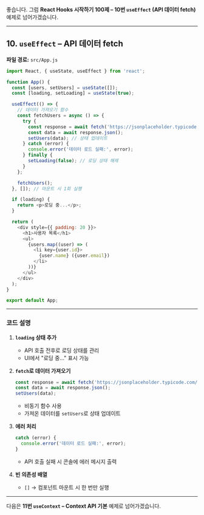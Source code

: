 좋습니다.
그럼 **React Hooks 시작하기 100제 – 10번 `useEffect` (API 데이터 fetch)** 예제로 넘어가겠습니다.

---

## 10. `useEffect` – API 데이터 fetch

**파일 경로:** `src/App.js`

```javascript
import React, { useState, useEffect } from 'react';

function App() {
  const [users, setUsers] = useState([]);
  const [loading, setLoading] = useState(true);

  useEffect(() => {
    // 데이터 가져오기 함수
    const fetchUsers = async () => {
      try {
        const response = await fetch('https://jsonplaceholder.typicode.com/users');
        const data = await response.json();
        setUsers(data); // 상태 업데이트
      } catch (error) {
        console.error('데이터 로드 실패:', error);
      } finally {
        setLoading(false); // 로딩 상태 해제
      }
    };

    fetchUsers();
  }, []); // 마운트 시 1회 실행

  if (loading) {
    return <p>로딩 중...</p>;
  }

  return (
    <div style={{ padding: 20 }}>
      <h1>사용자 목록</h1>
      <ul>
        {users.map((user) => (
          <li key={user.id}>
            {user.name} ({user.email})
          </li>
        ))}
      </ul>
    </div>
  );
}

export default App;
```

---

### 코드 설명

1. **`loading` 상태 추가**

   * API 호출 전후로 로딩 상태를 관리
   * UI에서 "로딩 중..." 표시 가능

2. **`fetch`로 데이터 가져오기**

   ```javascript
   const response = await fetch('https://jsonplaceholder.typicode.com/users');
   const data = await response.json();
   setUsers(data);
   ```

   * 비동기 함수 사용
   * 가져온 데이터를 `setUsers`로 상태 업데이트

3. **에러 처리**

   ```javascript
   catch (error) {
     console.error('데이터 로드 실패:', error);
   }
   ```

   * API 호출 실패 시 콘솔에 에러 메시지 출력

4. **빈 의존성 배열**

   * `[]` → 컴포넌트 마운트 시 한 번만 실행

---

다음은 **11번 `useContext` – Context API 기본** 예제로 넘어가겠습니다.
